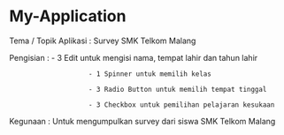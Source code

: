 # My-Application

Tema / Topik Aplikasi : Survey SMK Telkom Malang

Pengisian             : 
                        - 3 Edit untuk mengisi nama, tempat lahir dan tahun lahir
                        
                        - 1 Spinner untuk memilih kelas
                        
                        - 3 Radio Button untuk memilih tempat tinggal
                        
                        - 3 Checkbox untuk pemilihan pelajaran kesukaan
                        
Kegunaan              : Untuk mengumpulkan survey dari siswa SMK Telkom Malang


